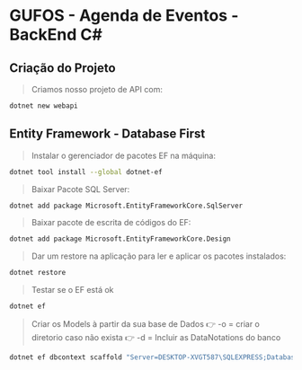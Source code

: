 # GUFOS - Agenda de Eventos - BackEnd C#

## Criação do Projeto
> Criamos nosso projeto de API com: 
```bash
dotnet new webapi
```

## Entity Framework - Database First

> Instalar o gerenciador de pacotes EF na máquina:
```bash
dotnet tool install --global dotnet-ef
```

> Baixar Pacote SQL Server:
```bash
dotnet add package Microsoft.EntityFrameworkCore.SqlServer
```

> Baixar pacote de escrita de códigos do EF:
```bash
dotnet add package Microsoft.EntityFrameworkCore.Design
```

> Dar um restore na aplicação para ler e aplicar os pacotes instalados:
```bash
dotnet restore
```

> Testar se o EF está ok
```bash
dotnet ef
```

> Criar os Models à partir da sua base de Dados
    :point_right: -o = criar o diretorio caso não exista
    :point_right: -d = Incluir as DataNotations do banco
```bash
dotnet ef dbcontext scaffold "Server=DESKTOP-XVGT587\SQLEXPRESS;Database=Gufos;Trusted_Connection=True;" Microsoft.EntityFrameworkCore.SqlServer -o Models -d
```
